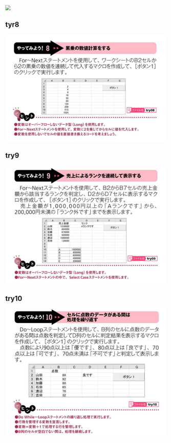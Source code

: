 
![](Ctrl+Alt+Vで画像貼り付け)

## tyr8

![](2021-11-25-13-11-19.png)

## try9

![](2021-11-25-13-11-37.png)

## try10

![](2021-11-25-13-11-53.png)

